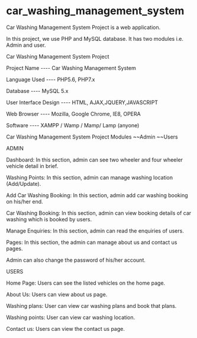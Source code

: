 # car_washing_management_system
Car Washing Management System Project is a web application.

 In this project, we use PHP and MySQL database. It has two modules i.e. Admin and user.
 
 Car Washing Management System Project
 
Project Name ----	Car Washing Management System

Language Used ----	PHP5.6, PHP7.x

Database ----	MySQL 5.x

User Interface Design ----	HTML, AJAX,JQUERY,JAVASCRIPT

Web Browser ---- Mozilla, Google Chrome, IE8, OPERA

Software ---- XAMPP / Wamp / Mamp/ Lamp (anyone)

Car Washing Management System Project Modules
~~Admin
~~Users

ADMIN

Dashboard: In this section, admin can see two wheeler and four wheeler vehicle detail in brief.

Washing Points: In this section, admin can manage washing location (Add/Update).

Add Car Washing Booking: In this section, admin add car washing booking on his/her end.

Car Washing Booking: In this section, admin can view booking details of car washing which is booked by users.

Manage Enquiries: In this section, admin can read the enquiries of users.

Pages: In this section, the admin can manage about us and contact us pages.


Admin can also change the password of his/her account.

USERS

Home Page: Users can see the listed vehicles on the home page.

About Us: Users can view about us page.

Washing plans: User can view car washing plans and book that plans.

Washing points: User can view car washing location.

Contact us: Users can view the contact us page.

